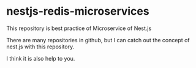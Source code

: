 # nestjs-redis-microservices

This repository is best practice of Microservice of Nest.js

There are many repositories in github, but I can catch out the concept of nest.js with this repository.

I think it is also help to you.
